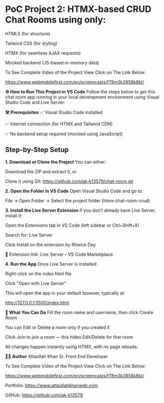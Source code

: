 # PoC Project 2: HTMX-based CRUD Chat Rooms using only:

HTML5 (for structure)

Tailwind CSS (for styling)

HTMX (for seamless AJAX requests)

Mocked backend (JS-based in-memory data)

To See Complete Video of the Project View Click on The Link Below:

https://www.webmobilefirst.com/en/screencasts/f78m3k2856k8bl/

**⚙️ How to Run This Project in VS Code**
Follow the steps below to get this chat room app running in your local development environment using Visual Studio Code and Live Server:

**🛠️ Prerequisites**
✅ Visual Studio Code installed

✅ Internet connection (for HTMX and Tailwind CDN)

✅ No backend setup required (mocked using JavaScript)

## Step-by-Step Setup
**1. Download or Clone the Project**
You can either:

Download the ZIP and extract it, or

Clone it using Git: https://github.com/ak-k13579/chat-room.git

**2. Open the Folder in VS Code**
Open Visual Studio Code and go to:

File → Open Folder → Select the project folder (htmx-chat-room-crud)

**3. Install the Live Server Extension**
If you don’t already have Live Server, install it:

Open the Extensions tab in VS Code (left sidebar or Ctrl+Shift+X)

Search for: Live Server

Click Install on the extension by Ritwick Dey

🔗 Extension link: Live Server - VS Code Marketplace

**4. Run the App**
Once Live Server is installed:

Right-click on the index.html file

Click "Open with Live Server"

This will open the app in your default browser, typically at:

http://127.0.0.1:5500/index.html


 **🧪 What You Can Do**
Fill the room name and username, then click Create Room

You can Edit or Delete a room only if you created it

Click Join to join a room — this hides Edit/Delete for that room

All changes happen instantly using HTMX, with no page reloads.



🧑‍💻 **Author**
Attaullah Khan Sr. Front End Developer

To See Complete Video of the Project View Click on The Link Below:

https://www.webmobilefirst.com/en/screencasts/f78m3k2856k8bl/

Portfolio: https://www.attaullahkhanweb.com

GitHub: https://github.com/ak-k13579


